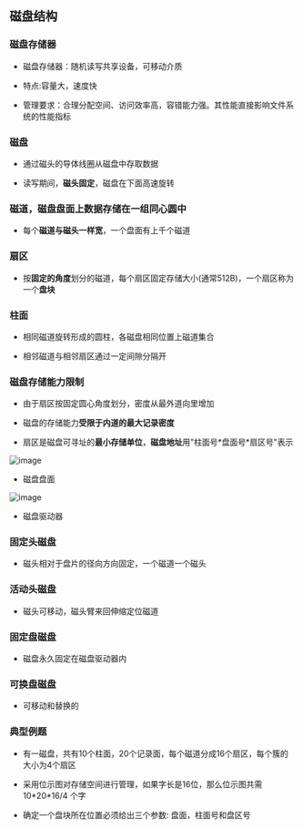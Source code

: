 ## 磁盘结构

### 磁盘存储器

- 磁盘存储器：随机读写共享设备，可移动介质

- 特点:容量大，速度快

- 管理要求：合理分配空间、访问效率高，容错能力强。其性能直接影响文件系统的性能指标

### 磁盘

- 通过磁头的导体线圈从磁盘中存取数据

- 读写期间，**磁头固定**，磁盘在下面高速旋转

### 磁道，磁盘盘面上数据存储在一组**同心圆**中

- 每个**磁道与磁头一样宽**，一个盘面有上千个磁道

### 扇区

- 按**固定的角度**划分的磁道，每个扇区固定存储大小(通常512B)，一个扇区称为一个**盘块**

### 柱面

- 相同磁道旋转形成的圆柱，各磁盘相同位置上磁道集合

- 相邻磁道与相邻扇区通过一定间隙分隔开

### 磁盘存储能力限制

- 由于扇区按固定圆心角度划分，密度从最外道向里增加

- 磁盘的存储能力**受限于内道的最大记录密度**

- 扇区是磁盘可寻址的**最小存储单位**，**磁盘地址**用"柱面号\*盘面号\*扇区号"表示

![image](https://github.com/YC-L/Postgraduate-examination/blob/Operating-System/imgs/Disk-surface.png "磁盘盘面")
- 磁盘盘面

![image](https://github.com/YC-L/Postgraduate-examination/blob/Operating-System/imgs/Disk-driver.png "磁盘驱动器")
- 磁盘驱动器

### 固定头磁盘

- 磁头相对于盘片的径向方向固定，一个磁道一个磁头

### 活动头磁盘

- 磁头可移动，磁头臂来回伸缩定位磁道

### 固定盘磁盘

- 磁盘永久固定在磁盘驱动器内

### 可换盘磁盘

- 可移动和替换的

### 典型例题

- 有一磁盘，共有10个柱面，20个记录面，每个磁道分成16个扇区，每个簇的大小为4个扇区

- 采用位示图对存储空间进行管理，如果字长是16位，那么位示图共需 10\*20\*16/4 个字

- 确定一个盘块所在位置必须给出三个参数: 盘面，柱面号和盘区号

